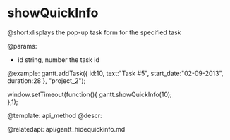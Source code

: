 showQuickInfo
=============
@short:displays the pop-up task form for the specified task
	
@params: 
- id	string, number 	the task id

@example: 
gantt.addTask({
    id:10,
    text:"Task #5",
    start_date:"02-09-2013",
    duration:28
}, "project_2");

window.setTimeout(function(){
	gantt.showQuickInfo(10);	
},1);	


@template:	api_method
@descr:

@relatedapi:
	api/gantt_hidequickinfo.md